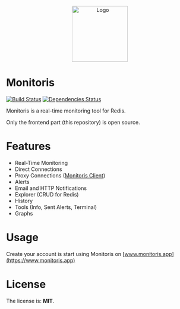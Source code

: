 <p align="center">
    <img 
        alt="Logo" 
        src="https://www.monitoris.app/resources/images/logo.png"
        height="150"/>
</p>

# Monitoris

[![Build Status](https://travis-ci.com/leclercb/monitoris-app.svg?branch=master)](https://travis-ci.com/leclercb/monitoris-app)
[![Dependencies Status](https://david-dm.org/leclercb/monitoris-app/status.svg)](https://david-dm.org/leclercb/monitoris-app)

Monitoris is a real-time monitoring tool for Redis.

Only the frontend part (this repository) is open source.

# Features

* Real-Time Monitoring
* Direct Connections
* Proxy Connections ([Monitoris Client](https://github.com/leclercb/monitoris-client))
* Alerts
* Email and HTTP Notifications
* Explorer (CRUD for Redis)
* History
* Tools (Info, Sent Alerts, Terminal)
* Graphs

# Usage

Create your account is start using Monitoris on [www.monitoris.app](https://www.monitoris.app)

# License

The license is: **MIT**.

